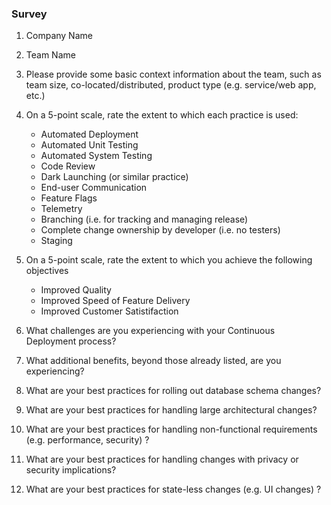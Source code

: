 ### Survey

1. Company Name
2. Team Name
3. Please provide some basic context information about the team, such as team size, co-located/distributed, product type (e.g. service/web app, etc.)
4. On a 5-point scale, rate the extent to which each practice is used:

   * Automated Deployment
   * Automated Unit Testing	
   * Automated System Testing
   * Code Review
   * Dark Launching (or similar practice)
   * End-user Communication
   * Feature Flags
   * Telemetry
   * Branching (i.e. for tracking and managing release)
   * Complete change ownership by developer (i.e. no testers)
   * Staging

5. On a 5-point scale, rate the extent to which you achieve the following objectives
   * Improved Quality
   * Improved Speed of Feature Delivery
   * Improved Customer Satistifaction

6. What challenges are you experiencing with your Continuous Deployment process?

7. What additional benefits, beyond those already listed, are you experiencing?

8. What are your best practices for rolling out database schema changes?

9. What are your best practices for handling large architectural changes?

10. What are your best practices for handling non-functional requirements (e.g. performance, security) ?

11. What are your best practices for handling changes with privacy or security implications?

12. What are your best practices for state-less changes (e.g. UI changes) ?
